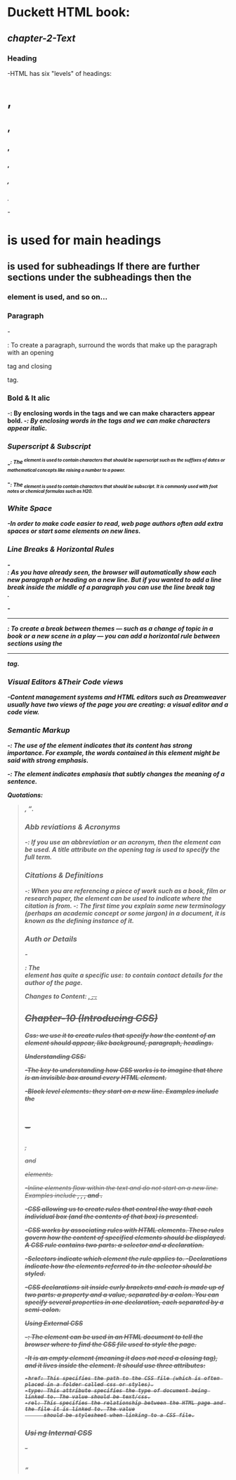 
# **Duckett HTML book:**

## *chapter-2-Text*

### Heading

-HTML has six "levels" of headings:<h1>, <h2>, <h3>, <h4>, <h5>, <h6>.

-<h1> is used for main headings <h2> is used for subheadings If there are further sections
under the subheadings then the <h3> element is used, and so on...

### Paragraph

-<p>: To create a paragraph, surround the words that make up the
      paragraph with an opening <p> tag and closing </p> tag.

### Bold & It alic

-<b>: By enclosing words in the tags <b> and </b> we can make characters appear bold.
-<i>: By enclosing words in the tags <i> and </i> we can make characters appear italic.

### Superscript & Subscript

-<sup>: The <sup> element is used to contain characters that should be superscript such
        as the suffixes of dates or mathematical concepts like raising a number to a power.

-<sub>: The <sub> element is used to contain characters that should be subscript. It is commonly
        used with foot notes or chemical formulas such as H20.

### White Space
-In order to make code easier to read, web page authors often
 add extra spaces or start some elements on new lines.

### Line Breaks & Horizontal Rules

-<br />: As you have already seen, the browser will automatically show each new paragraph or heading
         on a new line. But if you wanted to add a line break inside the middle of a paragraph you can 
         use the line break tag <br />.

-<hr />: To create a break between themes — such as a change of topic in a book or a new scene
         in a play — you can add a horizontal rule between sections using the <hr /> tag.

### Visual Editors &Their Code views

-Content management systems and HTML editors such as Dreamweaver usually have two views of the page you 
 are creating: a visual editor and a code view.

### Semantic Markup

-<strong>: The use of the <strong> element indicates that its content has strong importance.
           For example, the words contained in this element might be said with strong emphasis.

-<em>: The <em> element indicates emphasis that subtly changes the meaning of a sentence.

Quotations: <blockquote>, <q>.

### Abb reviations & Acronyms

-<abbr>: If you use an abbreviation or an acronym, then the <abbr> element can be used. A title
         attribute on the opening tag is used to specify the full term.

### Citations & Definitions

-<cite>: When you are referencing a piece of work such as a book,
         film or research paper, the <cite> element can be used to indicate where the citation is from.
-<dfn>: The first time you explain some new terminology (perhaps an
        academic concept or some jargon) in a document, it is known as the defining instance of it.

### Auth or Details

-<address>: The <address> element has quite a specific use: to contain contact details for the author of the page.

Changes to Content: <ins>, <del>, <s>.


## **Chapter-10 (Introducing CSS)**

**Css:** we use it to create rules that specify how the content of
an element should appear, like background, paragraph, headings.

Understanding CSS:

-The key to understanding how CSS works is to
imagine that there is an invisible box around
every HTML element.

-Block level elements: they start on a new line. Examples include the <h1>- <h6>, <p> and <div> elements.

-Inline elements flow within the text and do not start on a new line. Examples include <b>, <i>,
<img>, <em> and <span>.

-CSS allowing us to create rules that control the way that each individual box (and the contents
 of that box) is presented.

-CSS works by associating rules with HTML elements. These rules govern how the content of specified 
 elements should be displayed. A CSS rule contains two parts: a selector and a declaration.

 -Selectors indicate which element the rule applies to.
 -Declarations indicate how the elements referred to in the selector should be styled.

-CSS declarations sit inside curly brackets and each is made up of two parts: a property and a value, separated by a colon.
 You can specify several properties in one declaration, each separated by a semi-colon.

Using External CSS

 -<link>: The <link> element can be used in an HTML document to tell the browser where to find the CSS
          file used to style the page.
 
  -It is an empty element (meaning it does not need a closing tag), and it lives inside the <head> element.
   It should use three attributes:
    
    -href: This specifies the path to the CSS file (which is often placed in a folder called css or styles).
    -type: This attribute specifies the type of document being linked to. The value should be text/css.
    -rel: This specifies the relationship between the HTML page and the file it is linked to. The value
          should be stylesheet when linking to a CSS file.

### **Usi ng Internal CSS**

 -<style>: You can also include CSS rules within an HTML page by placing them inside a <style> element,
           which usually sits inside the <head> element of the page.

-When building a site with more than one page, you should use an external CSS style sheet.

-If there are two or more rules that apply to the same element, it is important to understand
 which will take precedence.
 -If you are just creating a single page, you might decide to put the rules in the same file to
 keep everything in one place.




## **Chapter-10 (Color)**

-Color can really bring your pages to life.

### Foreground Color:

 -The color property allowing us to specify the color of text inside an element. You can specify any
  color in CSS in one of three ways:
   
  -rgb values: These express colors in terms of how much red, green and blue are used to make it up. For
               example: rgb(100,100,90).
  -hex codes: These are six-digit codes that represent the amount of red, green and blue in a color,
              preceded by a pound or hash # sign. For example: #ee3e80 .
  -color names: There are 147 predefined color names that are recognized
                by browsers. For example: DarkCyan

Contrast:When picking foreground and background colors, it is important to ensure that there is
         enough contrast for the text to be legible.


CSS 3: Opacity opacity, rgba

 -CSS3 introduces the opacity property which allows you to specify the opacity of an element
  and any of its child elements. The value is a number between 0.0 and 1.0 (so a value of 0.5
  is 50% opacity and 0.15 is 15% opacity).

CSS 3: HSL Colors

 -CSS3 introduces an entirely new and intuitive way to specify colors using hue, saturation,
  and lightness values.


# **Duckett JS book:**

## **Chapter-2- Basic JavaScript Instructions**

-A script is made up of a series of statements. Each
 statement is like a step in a recipe.

-Scripts contain very precise instructions. For example,
 you might specify that a value must be remembered before creating a calculation using that value.

-Variables are used to temporarily store pieces of
 information used in the script.

-Arrays are special types of variables that store more than one piece of related information.

-JavaScript distinguishes between numbers (0-9), strings (text), and Boolean values (true or false).

-Expressions evaluate into a single value.

-Expressions rely on operators to calculate a value.



## **Chapter-4- Decisions and Loops up to the section on switch statements**

-There are situations when we want to run the code at different conditions, such as, if one
 condition applies run a particular code, if another condition applies another code is run.

-There are two components to a decision:
 1-An expression is evaluated, which returns a value.
 2-Acondtional statment says what to do in a given situation.

-**If statement:** if is used to check for a condition whether its true or not. Condition could be any expression
               that returns true or false. When condition satisfies then statements following if statement are executed.

-if(condition)
{
    statement1
    statement2
    ...
}

-if(condition)
    statement

-if(condition)
{
    statements
}
else
{
    statements
}

-if(condition)
{
    statements
}
else if(condition)
{
    statements
}
else
{
    statements
}

-**A note on comparison operators**

- === and !== — test if one value is identical to, or not identical to, another.
- < and > — test if one value is less than or greater than another.
- <= and >= — test if one value is less than or equal to, or greater than or equal to, another.

-Logical operators: AND, OR and NOT

- && — AND; allows you to chain together two or more expressions so that all of
 them have to individually evaluate to true for the whole expression to return true.

-OR; allows you to chain together two or more expressions so that one or more of 
them have to individually evaluate to true for the whole expression to return true.
